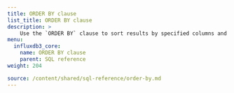 ```yaml
---
title: ORDER BY clause
list_title: ORDER BY clause
description: > 
    Use the `ORDER BY` clause to sort results by specified columns and order.
menu:
  influxdb3_core:
    name: ORDER BY clause
    parent: SQL reference
weight: 204

source: /content/shared/sql-reference/order-by.md
---
```


<!-- 
The content of this page is at /content/shared/sql-reference/order-by.md
-->
